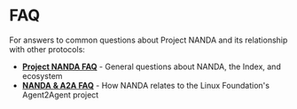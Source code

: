 # FAQ

For answers to common questions about Project NANDA and its relationship with other protocols:

- **[Project NANDA FAQ](./14.faqNANDA.md)** - General questions about NANDA, the Index, and ecosystem
- **[NANDA & A2A FAQ](./15.faq_NANDA_A2A.md)** - How NANDA relates to the Linux Foundation's Agent2Agent project

